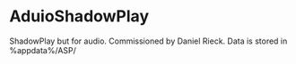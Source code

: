 # AduioShadowPlay
ShadowPlay but for audio. Commissioned by Daniel Rieck.
Data is stored in %appdata%/ASP/
